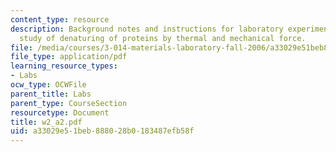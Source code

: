 ```yaml
---
content_type: resource
description: Background notes and instructions for laboratory experiments on AFM/DSC
  study of denaturing of proteins by thermal and mechanical force.
file: /media/courses/3-014-materials-laboratory-fall-2006/a33029e51beb888028b0183487efb58f_w2_a2.pdf
file_type: application/pdf
learning_resource_types:
- Labs
ocw_type: OCWFile
parent_title: Labs
parent_type: CourseSection
resourcetype: Document
title: w2_a2.pdf
uid: a33029e5-1beb-8880-28b0-183487efb58f
---
```

